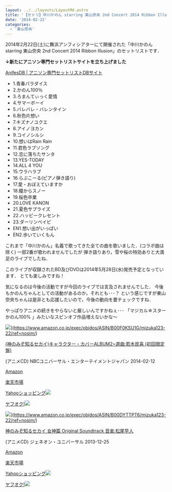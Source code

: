 ```yaml
---
layout: ../../layouts/LayoutMd.astro
title: '【セトリ】中川かのん starring 東山奈央 2nd Concert 2014 Ribbon Illusion'
date: '2014-02-22'
categories:
  - '東山奈央'
---
```


2014年2月22日(土)に舞浜アンフィシアターにて開催された「中川かのん starring 東山奈央 2nd Concert 2014 Ribbon Illusion」のセットリストです．

**↓新たにアニソン専門セットリストサイトを立ち上げました**

[AnifesDB \| アニソン専門セットリストDBサイト](https://anifesdb.net/)

- 1.青春パラダイス
- 2.かのん100％
- 3.ろまんてぃっく愛情
- 4.サマーボーイ
- 5.バレバレ・バレンタイン
- 6.秋色片想い
- 7.キズナノユクエ
- 8.アイノヨカン
- 9.コイノシルシ
- 10.想いはRain Rain
- 11.君色ラブソング
- 12.恋に落ちたサンタ
- 13.YES-TODAY
- 14.ALL 4 YOU
- 15.ウラハラブ
- 16.らぶこーる(ピアノ弾き語り)
- 17.愛・おぼえていますか
- 18.瞳からスノー
- 19.桜色卒業
- 20.LOVE KANON
- 21.夏色サプライズ
- 22.ハッピークレセント
- 23.ダーリンベイビ
- EN1.想い出がいっぱい
- EN2.歩いていくもん

これまで「中川かのん」名義で歌ってきた全ての曲を歌いました．(コラボ曲は除く) 一部2番が歌われませんでしたが 弾き語りあり，雪や桜の特効ありと大満足のライブでしたね．

このライブが収録されたBD及びDVDは2014年5月28日(水)発売予定となっています． とても楽しみですね！

気になるのは今後の活動ですが今回のライブでは言及されませんでした． 今後もかのんちゃんとしての活動があるのか，それとも･･･？ という感じですが東山奈央ちゃんは是非とも応援したいので，今後の動向を要チェックですね．

やっぱりアニメの続きをやらないと厳しいんですかねぇ･･･ 「マジカル☆スター かのん100% 」みたいなスピンオフ作品増えないかな〜

![](/archive/images/61v22b3pEhL._SL160_.jpg)](https://www.amazon.co.jp/exec/obidos/ASIN/B00F0KSU1G/mizuka123-22/ref=nosim/)

[(神のみぞ知るセカイ)キャラクター・カバーALBUM2~選曲:若木民喜 (初回限定盤)](https://www.amazon.co.jp/exec/obidos/ASIN/B00F0KSU1G/mizuka123-22/ref=nosim/)

(アニメCD) NBCユニバーサル・エンターテイメントジャパン 2014-02-12

[Amazon](http://www.amazon.co.jp/gp/search?keywords=%83L%83%83%83%89%83N%83%5E%81%5B%81E%83J%83o%81%5BALBUM2%81P%91I%8B%C8%20%8E%E1%96%D8%96%AF%8A%EC&__mk_ja_JP=%83J%83%5E%83J%83i&tag=mizuka123-22 'アマゾン')

[楽天市場](http://hb.afl.rakuten.co.jp/hgc/032b53ee.4b34c5ee.0f4a541e.f440145e/?pc=http%3A%2F%2Fsearch.rakuten.co.jp%2Fsearch%2Fmall%2F%25E3%2582%25AD%25E3%2583%25A3%25E3%2583%25A9%25E3%2582%25AF%25E3%2582%25BF%25E3%2583%25BC%25E3%2583%25BB%25E3%2582%25AB%25E3%2583%2590%25E3%2583%25BCALBUM2%25E2%2580%25BE%25E9%2581%25B8%25E6%259B%25B2%2520%25E8%258B%25A5%25E6%259C%25A8%25E6%25B0%2591%25E5%2596%259C%2F-%2Ff.1-p.1-s.1-sf.0-st.A-v.2%3Fx%3D0%26scid%3Daf_ich_link_urltxt%26m%3Dhttp%3A%2F%2Fm.rakuten.co.jp%2F '楽天市場')

[Yahooショッピング![](//ad.jp.ap.valuecommerce.com/servlet/gifbanner?sid=3066752&pid=881990642)](//ck.jp.ap.valuecommerce.com/servlet/referral?sid=3066752&pid=881990642&vc_url=http%3A%2F%2Fshopping.search.yahoo.co.jp%2Fsearch%3FuIv%3Don%26ei%3DUTF-8%26tab_ex%3Dcommerce%26slider%3D0%26va%3D%25E3%2582%25AD%25E3%2583%25A3%25E3%2583%25A9%25E3%2582%25AF%25E3%2582%25BF%25E3%2583%25BC%25E3%2583%25BB%25E3%2582%25AB%25E3%2583%2590%25E3%2583%25BCALBUM2%25E2%2580%25BE%25E9%2581%25B8%25E6%259B%25B2%2520%25E8%258B%25A5%25E6%259C%25A8%25E6%25B0%2591%25E5%2596%259C 'Yahooショッピング')

[ヤフオク!![](//ad.jp.ap.valuecommerce.com/servlet/gifbanner?sid=3066752&pid=881990645)](//ck.jp.ap.valuecommerce.com/servlet/referral?sid=3066752&pid=881990645&vc_url=http%3A%2F%2Fauctions.search.yahoo.co.jp%2Fsearch%3Fvo%3D%26ve%3D%26auccat%3D0%26aucminprice%3D%26aucmaxprice%3D%26aucmin_bidorbuy_price%3D%26aucmax_bidorbuy_price%3D%26loc_cd%3D0%26abatch%3D0%26istatus%3D0%26filtered%3D1%26ei%3DUTF-8%26tab_ex%3Dcommerce%26va%3D%25E3%2582%25AD%25E3%2583%25A3%25E3%2583%25A9%25E3%2582%25AF%25E3%2582%25BF%25E3%2583%25BC%25E3%2583%25BB%25E3%2582%25AB%25E3%2583%2590%25E3%2583%25BCALBUM2%25E2%2580%25BE%25E9%2581%25B8%25E6%259B%25B2%2520%25E8%258B%25A5%25E6%259C%25A8%25E6%25B0%2591%25E5%2596%259C 'ヤフオク!')

![](/archive/images/5158c4Do5YL._SL160_.jpg)](https://www.amazon.co.jp/exec/obidos/ASIN/B00DYTTPT6/mizuka123-22/ref=nosim/)

[神のみぞ知るセカイ 女神篇 Original Soundtrack 音楽:松尾早人](https://www.amazon.co.jp/exec/obidos/ASIN/B00DYTTPT6/mizuka123-22/ref=nosim/)

(アニメCD) ジェネオン・ユニバーサル 2013-12-25

[Amazon](http://www.amazon.co.jp/gp/search?keywords=Original%20Soundtrack&__mk_ja_JP=%83J%83%5E%83J%83i&tag=mizuka123-22 'アマゾン')

[楽天市場](http://hb.afl.rakuten.co.jp/hgc/032b53ee.4b34c5ee.0f4a541e.f440145e/?pc=http%3A%2F%2Fsearch.rakuten.co.jp%2Fsearch%2Fmall%2FOriginal%2520Soundtrack%2F-%2Ff.1-p.1-s.1-sf.0-st.A-v.2%3Fx%3D0%26scid%3Daf_ich_link_urltxt%26m%3Dhttp%3A%2F%2Fm.rakuten.co.jp%2F '楽天市場')

[Yahooショッピング![](//ad.jp.ap.valuecommerce.com/servlet/gifbanner?sid=3066752&pid=881990642)](//ck.jp.ap.valuecommerce.com/servlet/referral?sid=3066752&pid=881990642&vc_url=http%3A%2F%2Fshopping.search.yahoo.co.jp%2Fsearch%3FuIv%3Don%26ei%3DUTF-8%26tab_ex%3Dcommerce%26slider%3D0%26va%3DOriginal%2520Soundtrack 'Yahooショッピング')

[ヤフオク!![](//ad.jp.ap.valuecommerce.com/servlet/gifbanner?sid=3066752&pid=881990645)](//ck.jp.ap.valuecommerce.com/servlet/referral?sid=3066752&pid=881990645&vc_url=http%3A%2F%2Fauctions.search.yahoo.co.jp%2Fsearch%3Fvo%3D%26ve%3D%26auccat%3D0%26aucminprice%3D%26aucmaxprice%3D%26aucmin_bidorbuy_price%3D%26aucmax_bidorbuy_price%3D%26loc_cd%3D0%26abatch%3D0%26istatus%3D0%26filtered%3D1%26ei%3DUTF-8%26tab_ex%3Dcommerce%26va%3DOriginal%2520Soundtrack 'ヤフオク!')
